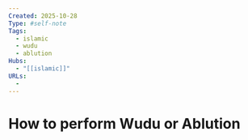 ```yaml
--- 
Created: 2025-10-28
Type: #self-note
Tags:
  - islamic 
  - wudu 
  - ablution 
Hubs:
  - "[[islamic]]"
URLs:
  - 
---
```


# How to perform Wudu or Ablution

